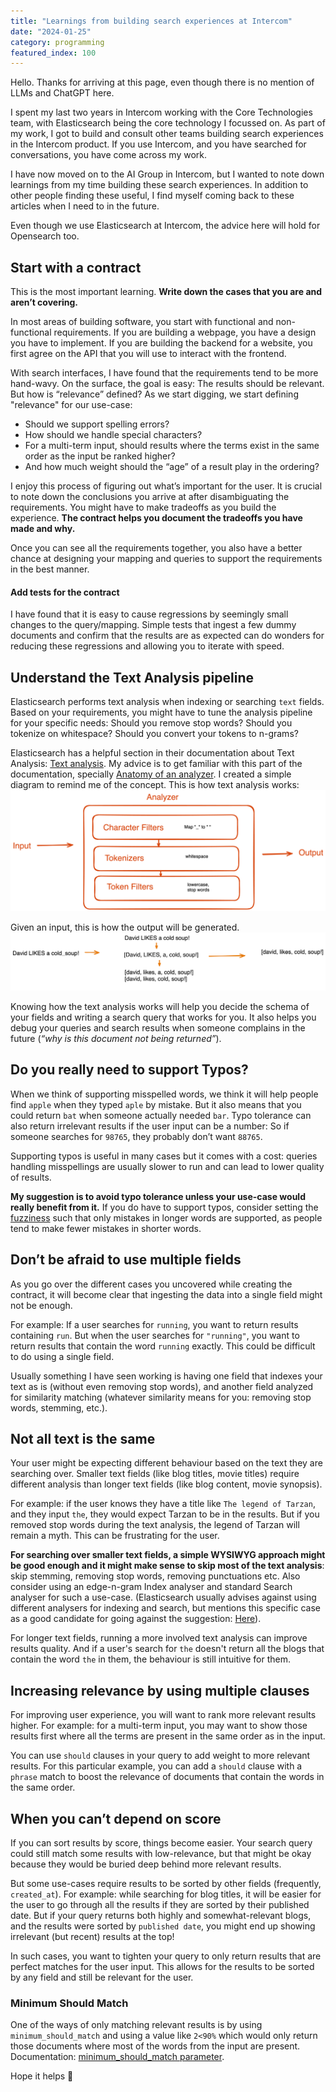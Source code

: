 ```yaml
---
title: "Learnings from building search experiences at Intercom"
date: "2024-01-25"
category: programming
featured_index: 100
---
```


Hello. Thanks for arriving at this page, even though there is no mention of LLMs and ChatGPT here.

I spent my last two years in Intercom working with the Core Technologies team, with Elasticsearch being the core technology I focussed on. As part of my work, I got to build and consult other teams building search experiences in the Intercom product. If you use Intercom, and you have searched for conversations, you have come across my work.

I have now moved on to the AI Group in Intercom, but I wanted to note down learnings from my time building these search experiences. In addition to other people finding these useful, I find myself coming back to these articles when I need to in the future.

Even though we use Elasticsearch at Intercom, the advice here will hold for Opensearch too.


## Start with a contract
This is the most important learning. **Write down the cases that you are and aren’t covering.**

In most areas of building software, you start with functional and non-functional requirements. If you are building a webpage, you have a design you have to implement. If you are building the backend for a website, you first agree on the API that you will use to interact with the frontend.

With search interfaces, I have found that the requirements tend to be more hand-wavy. On the surface, the goal is easy: The results should be relevant.
But how is “relevance” defined? As we start digging, we start defining "relevance" for our use-case:
* Should we support spelling errors?
* How should we handle special characters?
* For a multi-term input, should results where the terms exist in the same order as the input be ranked higher?
* And how much weight should the “age” of a result play in the ordering?

I enjoy this process of figuring out what’s important for the user. It is crucial to note down the conclusions you arrive at after disambiguating the requirements. You might have to make tradeoffs as you build the experience. **The contract helps you document the tradeoffs you have made and why.**

Once you can see all the requirements together, you also have a better chance at designing your mapping and queries to support the requirements in the best manner.

#### Add tests for the contract
I have found that it is easy to cause regressions by seemingly small changes to the query/mapping. Simple tests that ingest a few dummy documents and confirm that the results are as expected can do wonders for reducing these regressions and allowing you to iterate with speed.

## Understand the Text Analysis pipeline
Elasticsearch performs text analysis when indexing or searching `text` fields. Based on your requirements, you might have to tune the analysis pipeline for your specific needs: Should you remove stop words? Should you tokenize on whitespace? Should you convert your tokens to n-grams?

Elasticsearch has a helpful section in their documentation about Text Analysis: [Text analysis](https://www.elastic.co/guide/en/elasticsearch/reference/current/analysis.html). My advice is to get familiar with this part of the documentation, specially [Anatomy of an analyzer](https://www.elastic.co/guide/en/elasticsearch/reference/current/analyzer-anatomy.html).  I created a simple diagram to remind me of the concept. This is how text analysis works:
![Summary of Text Analysis](./images/text-analysis-summary.png)


Given an input, this is how the output will be generated.
![Example of how text analysis works](./images/text-analysis-example.png)


Knowing how the text analysis works will help you decide the schema of your fields and writing a search query that works for you. It also helps you debug your queries and search results when someone complains in the future (_“why is this document not being returned”_).

## Do you really need to support Typos?
When we think of supporting misspelled words, we think it will help people find `apple` when they typed `aple` by mistake. But it also means that you could return `bat` when someone actually needed `bar`.
Typo tolerance can also return irrelevant results if the user input can be a number: So if someone searches for `98765`, they probably don’t want `88765`.

Supporting typos is useful in many cases but it comes with a cost: queries handling misspellings are usually slower to run and can lead to lower quality of results.

**My suggestion is to avoid typo tolerance unless your use-case would really benefit from it.**
If you do have to support typos, consider setting the [fuzziness](https://www.elastic.co/guide/en/elasticsearch/reference/current/common-options.html#fuzziness) such that only mistakes in longer words are supported, as people tend to make fewer mistakes in shorter words.

## Don’t be afraid to use multiple fields
As you go over the different cases you uncovered while creating the contract, it will become clear that ingesting the data into a single field might not be enough. 

For example: If a user searches for `running`, you want to return results containing `run`. But when the user searches for `"running"`, you want to return results that contain the word `running` exactly. This could be difficult to do using a single field.

Usually something I have seen working is having one field that indexes your text as is (without even removing stop words), and another field analyzed for similarity matching (whatever similarity means for you: removing stop words, stemming, etc.).

## Not all text is the same
Your user might be expecting different behaviour based on the text they are searching over. Smaller text fields (like blog titles, movie titles) require different analysis than longer text fields (like blog content, movie synopsis). 

For example: if the user knows they have a title like `The legend of Tarzan`, and they input `the`, they would expect Tarzan to be in the results. But if you removed stop words during the text analysis, the legend of Tarzan will remain a myth. This can be frustrating for the user.

**For searching over smaller text fields, a simple WYSIWYG approach might be good enough and it might make sense to skip most of the text analysis**: skip stemming, removing stop words, removing punctuations etc.
Also consider using an edge-n-gram Index analyser and standard Search analyser for such a use-case. (Elasticsearch usually advises against using different analysers for indexing and search, but mentions this specific case as a good candidate for going against the suggestion: [Here](https://www.elastic.co/guide/en/elasticsearch/reference/current/search-analyzer.html#:~:text=Sometimes%2C%20though%2C%20it%20can%20make%20sense%20to%20use%20a%20different%20analyzer%20at%20search%20time%2C%20such%20as%20when%20using%20the%20edge_ngram%20tokenizer%20for%20autocomplete)).


For longer text fields, running a more involved text analysis can improve results quality. And if a user's search for `the` doesn't return all the blogs that contain the word `the` in them, the behaviour is still intuitive for them.


## Increasing relevance by using multiple clauses
For improving user experience, you will want to rank more relevant results higher. For example: for a multi-term input, you may want to show those results first where all the terms are present in the same order as in the input.

You can use `should` clauses in your query to add weight to more relevant results. For this particular example, you can add a `should` clause with a `phrase` match to boost the relevance of documents that contain the words in the same order.

## When you can’t depend on score
If you can sort results by score, things become easier. Your search query could still match some results with low-relevance, but that might be okay because they would be buried deep behind more relevant results.

But some use-cases require results to be sorted by other fields (frequently, `created_at`). For example: while searching for blog titles, it will be easier for the user to go through all the results if they are sorted by their published date. But if your query returns both highly and somewhat-relevant blogs, and the results were sorted by `published date`, you might end up showing irrelevant (but recent) results at the top!

In such cases, you want to tighten your query to only return results that are perfect matches for the user input. This allows for the results to be sorted by any field and still be relevant for the user.
 

### Minimum Should Match
One of the ways of only matching relevant results is by using `minimum_should_match` and using a value like `2<90%` which would only return those documents where most of the words from the input are present. Documentation: [minimum\_should\_match parameter](https://www.elastic.co/guide/en/elasticsearch/reference/current/query-dsl-minimum-should-match.html).


Hope it helps 👋

